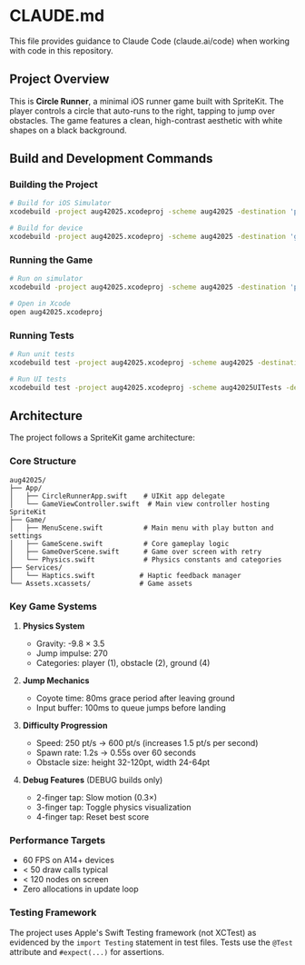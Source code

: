 # CLAUDE.md

This file provides guidance to Claude Code (claude.ai/code) when working with code in this repository.

## Project Overview

This is **Circle Runner**, a minimal iOS runner game built with SpriteKit. The player controls a circle that auto-runs to the right, tapping to jump over obstacles. The game features a clean, high-contrast aesthetic with white shapes on a black background.

## Build and Development Commands

### Building the Project
```bash
# Build for iOS Simulator
xcodebuild -project aug42025.xcodeproj -scheme aug42025 -destination 'platform=iOS Simulator,name=iPhone 15' build

# Build for device
xcodebuild -project aug42025.xcodeproj -scheme aug42025 -destination 'generic/platform=iOS' build
```

### Running the Game
```bash
# Run on simulator
xcodebuild -project aug42025.xcodeproj -scheme aug42025 -destination 'platform=iOS Simulator,name=iPhone 15' run

# Open in Xcode
open aug42025.xcodeproj
```

### Running Tests
```bash
# Run unit tests
xcodebuild test -project aug42025.xcodeproj -scheme aug42025 -destination 'platform=iOS Simulator,name=iPhone 15'

# Run UI tests
xcodebuild test -project aug42025.xcodeproj -scheme aug42025UITests -destination 'platform=iOS Simulator,name=iPhone 15'
```

## Architecture

The project follows a SpriteKit game architecture:

### Core Structure
```
aug42025/
├── App/
│   ├── CircleRunnerApp.swift    # UIKit app delegate
│   └── GameViewController.swift  # Main view controller hosting SpriteKit
├── Game/
│   ├── MenuScene.swift          # Main menu with play button and settings
│   ├── GameScene.swift          # Core gameplay logic
│   ├── GameOverScene.swift      # Game over screen with retry
│   └── Physics.swift            # Physics constants and categories
├── Services/
│   └── Haptics.swift           # Haptic feedback manager
└── Assets.xcassets/            # Game assets
```

### Key Game Systems

1. **Physics System**
   - Gravity: -9.8 × 3.5
   - Jump impulse: 270
   - Categories: player (1), obstacle (2), ground (4)

2. **Jump Mechanics**
   - Coyote time: 80ms grace period after leaving ground
   - Input buffer: 100ms to queue jumps before landing

3. **Difficulty Progression**
   - Speed: 250 pt/s → 600 pt/s (increases 1.5 pt/s per second)
   - Spawn rate: 1.2s → 0.55s over 60 seconds
   - Obstacle size: height 32-120pt, width 24-64pt

4. **Debug Features** (DEBUG builds only)
   - 2-finger tap: Slow motion (0.3×)
   - 3-finger tap: Toggle physics visualization
   - 4-finger tap: Reset best score

### Performance Targets
- 60 FPS on A14+ devices
- < 50 draw calls typical
- < 120 nodes on screen
- Zero allocations in update loop

### Testing Framework

The project uses Apple's Swift Testing framework (not XCTest) as evidenced by the `import Testing` statement in test files. Tests use the `@Test` attribute and `#expect(...)` for assertions.